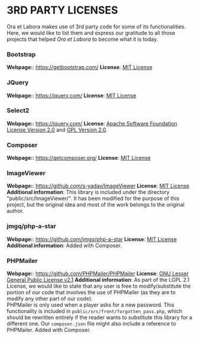 # 3RD PARTY LICENSES

Ora et Labora makes use of 3rd party code for some of its functionalities. Here, we would like to list them and express our gratitude to all those projects that helped *Ora et Labora* to become what it is today.

### Bootstrap
**Webpage:**: https://getbootstrap.com/
**License**: [MIT License](https://github.com/twbs/bootstrap/blob/v4.0.0/LICENSE)

### JQuery
**Webpage:**: https://jquery.com/
**License**: [MIT License](https://github.com/jquery/jquery/blob/master/LICENSE.txt)

### Select2
**Webpage:**: https://jquery.com/
**License**: [Apache Software Foundation License Version 2.0](http://www.apache.org/licenses/LICENSE-2.0) and [GPL Version 2.0](http://www.gnu.org/licenses/gpl-2.0.html).

### Composer
**Webpage:**: https://getcomposer.org/
**License**: [MIT License](https://github.com/composer/composer/blob/master/LICENSE)

### ImageViewer
**Webpage:**: https://github.com/s-yadav/ImageViewer
**License**: [MIT License](https://github.com/s-yadav/ImageViewer/blob/master/MIT-LICENSE.txt)
**Additional information**: This library is included under the directory "public/src/ImageViewer/". It has been modified for the purpose of this project, but the original idea and most of the work belongs to the original author.

### jmgq/php-a-star
**Webpage:**: https://github.com/jmgq/php-a-star
**License**: [MIT License](https://github.com/jmgq/php-a-star/blob/master/LICENSE)
**Additional information**: Added with Composer.

### PHPMailer
**Webpage:**: https://github.com/PHPMailer/PHPMailer
**License**: [GNU Lesser General Public License v2.1](https://github.com/PHPMailer/PHPMailer/blob/master/LICENSE)
**Additional information**: As part of the LGPL 2.1 License, we would like to state that any user is free to modify/substitute the portion of our code that involves the use of PHPMailer (as they are to modify any other part of our code).  
PHPMailer is only used when a player asks for a new password. This functionality is included in `public/src/front/forgotten_pass.php`, which should be rewritten entirely if the reader wants to substitute this library for a different one. Our `composer.json` file might also include a reference to PHPMailer.
Added with Composer.


